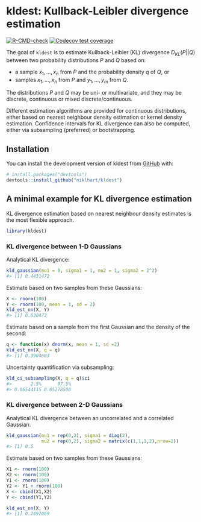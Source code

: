 
<!-- README.md is generated from README.Rmd. Please edit that file -->

# kldest: Kullback-Leibler divergence estimation

<!-- badges: start -->

[![R-CMD-check](https://github.com/niklhart/kldest/actions/workflows/R-CMD-check.yaml/badge.svg)](https://github.com/niklhart/kldest/actions/workflows/R-CMD-check.yaml)
[![Codecov test
coverage](https://codecov.io/gh/niklhart/kldest/branch/master/graph/badge.svg)](https://app.codecov.io/gh/niklhart/kldest?branch=master)
<!-- badges: end -->

The goal of `kldest` is to estimate Kullback-Leibler (KL) divergence
$D_{KL}(P||Q)$ between two probability distributions $P$ and $Q$ based
on:

- a sample $x_1,...,x_n$ from $P$ and the probability density $q$ of
  $Q$, or
- samples $x_1,...,x_n$ from $P$ and $y_1,...,y_m$ from $Q$.

The distributions $P$ and $Q$ may be uni- or multivariate, and they may
be discrete, continuous or mixed discrete/continuous.

Different estimation algorithms are provided for continuous
distributions, either based on nearest neighbour density estimation or
kernel density estimation. Confidence intervals for KL divergence can
also be computed, either via subsampling (preferred) or bootstrapping.

## Installation

You can install the development version of kldest from
[GitHub](https://github.com/) with:

``` r
# install.packages("devtools")
devtools::install_github("niklhart/kldest")
```

## A minimal example for KL divergence estimation

KL divergence estimation based on nearest neighbour density estimates is
the most flexible approach.

``` r
library(kldest)
```

### KL divergence between 1-D Gaussians

Analytical KL divergence:

``` r
kld_gaussian(mu1 = 0, sigma1 = 1, mu2 = 1, sigma2 = 2^2)
#> [1] 0.4431472
```

Estimate based on two samples from these Gaussians:

``` r
X <- rnorm(100)
Y <- rnorm(100, mean = 1, sd = 2)
kld_est_nn(X, Y)
#> [1] 0.630473
```

Estimate based on a sample from the first Gaussian and the density of
the second:

``` r
q <- function(x) dnorm(x, mean = 1, sd =2)
kld_est_nn(X, q = q)
#> [1] 0.3904603
```

Uncertainty quantification via subsampling:

``` r
kld_ci_subsampling(X, q = q)$ci
#>       2.5%      97.5% 
#> 0.06544115 0.65278508
```

### KL divergence between 2-D Gaussians

Analytical KL divergence between an uncorrelated and a correlated
Gaussian:

``` r
kld_gaussian(mu1 = rep(0,2), sigma1 = diag(2),
             mu2 = rep(0,2), sigma2 = matrix(c(1,1,1,2),nrow=2))
#> [1] 0.5
```

Estimate based on two samples from these Gaussians:

``` r
X1 <- rnorm(100)
X2 <- rnorm(100)
Y1 <- rnorm(100)
Y2 <- Y1 + rnorm(100)
X <- cbind(X1,X2)
Y <- cbind(Y1,Y2)

kld_est_nn(X, Y)
#> [1] 0.2497069
```
